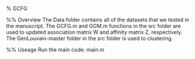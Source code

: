 
% GCFG

%% Overview
The Data folder contains all of the datasets that we tested in the manuscript.
The GCFG.m and GGM.m functions in the src folder are used to updated association matrix W and affinity matrix Z, respectively.
The GenLouvain-master folder in the src folder is used to clustering.


%% Useage
Run the main code: main.m

